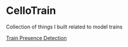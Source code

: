 # CelloTrain
Collection of things I built related to model trains

[Train Presence Detection](presence_detection/README.md)